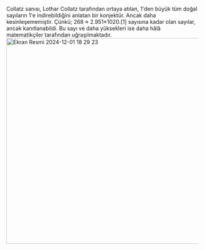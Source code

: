 Collatz sanısı, Lothar Collatz tarafından ortaya atılan, 1'den büyük tüm doğal sayıların 1'e indirebildiğini anlatan bir konjektür. Ancak daha kesinleşememiştir. Çünkü; 268 ≈ 2.951×1020.[1] sayısına kadar olan sayılar, ancak kanıtlanabildi. Bu sayı ve daha yüksekleri ise daha hâlâ matematikçiler tarafından uğraşılmaktadır.
<img width="539" alt="Ekran Resmi 2024-12-01 18 29 23" src="https://github.com/user-attachments/assets/fdb20805-651b-49f2-b860-7151d6620bbe">
